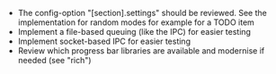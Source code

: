 - The config-option "[section].settings" should be reviewed. See the
  implementation for random modes for example for a TODO item
- Implement a file-based queuing (like the IPC) for easier testing
- Implement socket-based IPC for easier testing
- Review which progress bar libraries are available and modernise if needed
  (see "rich")
